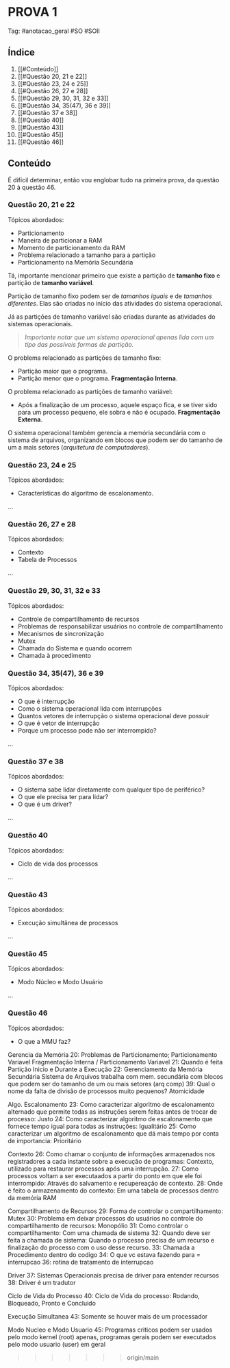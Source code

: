 # PROVA 1

Tag: #anotacao_geral #SO #SOII

## Índice
1. [[#Conteúdo]]
2. [[#Questão 20, 21 e 22]]
3. [[#Questão 23, 24 e 25]]
4. [[#Questão 26, 27 e 28]]
5. [[#Questão 29, 30, 31, 32 e 33]]
6. [[#Questão 34, 35(47), 36 e 39]]
7. [[#Questão 37 e 38]]
8. [[#Questão 40]]
9. [[#Questão 43]]
10. [[#Questão 45]]
11. [[#Questão 46]]

## Conteúdo

É difícil determinar, então vou englobar tudo na primeira prova, da questão 20 à questão 46.

### Questão 20, 21 e 22

Tópicos abordados:
- Particionamento
- Maneira de particionar a RAM
- Momento de particionamento da RAM
- Problema relacionado a tamanho para a partição
- Particionamento na Memória Secundária

Tá, importante mencionar primeiro que existe a partição de **tamanho fixo** e partição de **tamanho variável**.

Partição de tamanho fixo podem ser de *tamanhos iguais* e de *tamanhos diferentes*. Elas são criadas no início das atividades do sistema operacional.

Já as partições de tamanho variável são criadas durante as atividades do sistemas operacionais.

> *Importante notar que um sistema operacional apenas lida com um tipo das possíveis formas de partição.*

O problema relacionado as partições de tamanho fixo:
- Partição maior que o programa.
- Partição menor que o programa. **Fragmentação Interna**.

O problema relacionado as partições de tamanho variável:
- Após a finalização de um processo, aquele espaço fica, e se tiver sido para um processo pequeno, ele sobra e não é ocupado. **Fragmentação Externa**.

O sistema operacional também gerencia a memória secundária com o sistema de arquivos, organizando em blocos que podem ser do tamanho de um a mais setores (*arquitetura de computadores*).

### Questão 23, 24 e 25

Tópicos abordados:
- Características do algoritmo de escalonamento.

...

### Questão 26, 27 e 28

Tópicos abordados:
- Contexto
- Tabela de Processos

...

### Questão 29, 30, 31, 32 e 33

Tópicos abordados:
- Controle de compartilhamento de recursos
- Problemas de responsabilizar usuários no controle de compartilhamento
- Mecanismos de sincronização
- Mutex
- Chamada do Sistema e quando ocorrem
- Chamada à procedimento

### Questão 34, 35(47), 36 e 39

Tópicos abordados:
- O que é interrupção
- Como o sistema operacional lida com interrupções
- Quantos vetores de interrupção o sistema operacional deve possuir
- O que é vetor de interrupção
- Porque um processo pode não ser interrompido?

...

### Questão 37 e 38

Tópicos abordados:
- O sistema sabe lidar diretamente com qualquer tipo de periférico?
- O que ele precisa ter para lidar?
- O que é um driver?

...

### Questão 40

Tópicos abordados:
- Ciclo de vida dos processos

...

### Questão 43

Tópicos abordados:
- Execução simultânea de processos

...

### Questão 45

Tópicos abordados:
- Modo Núcleo e Modo Usuário

...

### Questão 46

Tópicos abordados:
- O que a MMU faz?

Gerencia da Memória
20: Problemas de Particionamento; Particionamento Variavel
Fragmentação Interna / Particionamento Variavel
21: Quando é feita Partição
Inicio e Durante a Execução
22: Gerenciamento da Memória Secundária
Sistema de Arquivos trabalha com mem. secundária com blocos que podem ser do tamanho de um ou mais setores (arq comp)
39: Qual o nome da falta de divisâo de processos muito pequenos? Atomicidade 

Algo. Escalonamento
23: Como caracterizar algoritmo de escalonamento alternado que permite todas as instruções serem feitas antes de trocar de processo: Justo
24: Como caracterizar algoritmo de escalonamento que fornece tempo igual para todas as instruções: Igualitário
25: Como caracterizar um algoritmo de escalonamento que dá mais tempo por conta de importancia: Prioritário

Contexto
26: Como chamar o conjunto de informações armazenados nos registradores a cada instante sobre a execução de programas: Contexto, utilizado para restaurar processos após uma interrupção.
27: Como processos voltam a ser executaados a partir do ponto em que ele foi interrompido: Através do salvamento e recupereação de contexto.
28: Onde é feito o armazenamento do contexto: Em uma tabela de processos dentro da memória RAM

Compartilhamento de Recursos
29: Forma de controlar o compartilhamento: Mutex
30: Problema em deixar processos do usuários no controle do compartilhamento de recursos: Monopólio
31: Como controlar o compartilhamento: Com uma chamada de sistema
32: Quando deve ser feita a chamada de sistema: Quando o processo precisa de um recurso e finalização do processo com o uso desse recurso.
33: Chamada a Procedimento dentro do codigo
34: O que vc estava fazendo para = interrupcao
36: rotina de tratamento de interrupcao

Driver
37: Sistemas Operacionais precisa de driver para entender recursos
38: Driver é um tradutor

Ciclo de Vida do Processo
40: Ciclo de Vida do processo: Rodando, Bloqueado, Pronto e Concluido

Execução Simultanea
43: Somente se houver mais de um processador

Modo Nucleo e Modo Usuario
45: Programas criticos podem ser usados pelo modo kernel (root) apenas, programas gerais podem ser executados pelo modo usuario (user) em geral
>>>>>>> origin/main
